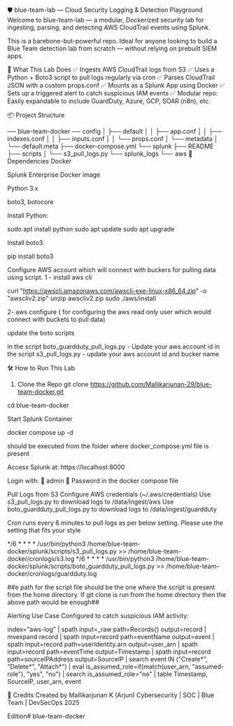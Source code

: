 🛡️ blue-team-lab — Cloud Security Logging & Detection Playground
Welcome to blue-team-lab — a modular, Dockerized security lab for ingesting, parsing, and detecting AWS CloudTrail events using Splunk.

This is a barebone-but-powerful repo. Ideal for anyone looking to build a Blue Team detection lab from scratch — without relying on prebuilt SIEM apps.

🚀 What This Lab Does
✅ Ingests AWS CloudTrail logs from S3
✅ Uses a Python + Boto3 script to pull logs regularly via cron
✅ Parses CloudTrail JSON with a custom props.conf
✅ Mounts as a Splunk App using Docker
✅ Sets up a triggered alert to catch suspicious IAM events
✅ Modular repo: Easily expandable to include GuardDuty, Azure, GCP, SOAR (n8n), etc.

📦 Project Structure

── blue-team-docker
 ── config 
│   ├── default 
│   │   ├── app.conf 
│   │   ├── indexes.conf 
│   │   ├── inputs.conf 
│   │   └── props.conf 
│   └── metadata 
│   └── default.meta 
├── docker-compose.yml 
└── splunk 
├── README 
├── scripts 
│   └── s3_pull_logs.py 
└── splunk_logs 
     └── aws
📌 Dependencies Docker

Splunk Enterprise Docker image

Python 3.x

boto3, botocore

Install Python:

sudo apt install python
sudo apt update
sudo apt upgrade

Install boto3:

pip install boto3

Configure AWS account which will connect with buckers for pulling data using script.
1 - install aws cli

curl "https://awscli.amazonaws.com/awscli-exe-linux-x86_64.zip" -o "awscliv2.zip"
unzip awscliv2.zip
sudo ./aws/install

2- aws configure ( for configuring the aws read only user which would connect with buckets to pull data)

update the boto scripts

in the script boto_guardduty_pull_logs.py - Update your aws account id
in the script s3_pull_logs.py - update your aws account id and bucker name

🛠️ How to Run This Lab

1. Clone the Repo
git clone https://github.com/Mallikarjunan-29/blue-team-docker.git

cd blue-team-docker

Start Splunk Container

docker compose up -d

should be executed from the folder where docker_compose.yml file is present

Access Splunk at: https://localhost:8000 

Login with: 👤 admin
 🔐 Password in the docker compose file


Pull Logs from S3 Configure AWS credentials (~/.aws/credentials)
Use s3_pull_logs.py to download logs to /data/ingest/aws
Use boto_guardduty_pull_logs.py to download logs to /data/ingest/guardduty

Cron runs every 6 minutes to pull logs as per below setting. Please use the setting that fits your style

*/6 * * * * /usr/bin/python3 /home/blue-team-docker/splunk/scripts/s3_pull_logs.py >> /home/blue-team-docker/cronlogs/s3.log
*/6 * * * * /usr/bin/python3 /home/blue-team-docker/splunk/scripts/boto_guardduty_pull_logs.py >> /home/blue-team-docker/cronlogs/guardduty.log

##e path for the script file should be the one where the script is present from the home directory. If git clone is run from the home directory then the above path would be enough##



Alerting Use Case Configured to catch suspicious IAM activity:

index="aws-log" | spath input=_raw path=Records{} output=record | mvexpand record | spath input=record path=eventName output=event | spath input=record path=userIdentity.arn output=user_arn | spath input=record path=eventTime output=Timestamp | spath input=record path=sourceIPAddress output=SourceIP | search event IN ("Create*", "Delete*", "Attach*") | eval is_assumed_role=if(match(user_arn, "assumed-role"), "yes", "no") | search is_assumed_role="no" | table Timestamp, SourceIP, user_arn, event



🙌 Credits Created by Mallikarjunan K (Arjun) 
Cybersecurity | SOC | Blue Team | DevSecOps 2025 

Edition# blue-team-docker
